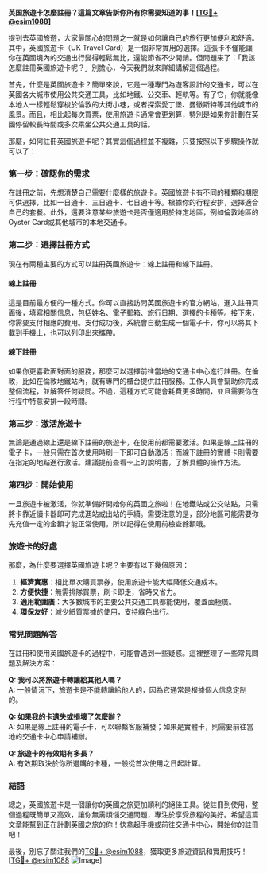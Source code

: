 **英国旅遊卡怎麼註冊？這篇文章告訴你所有你需要知道的事！[[TG💪+ @esim1088](https://t.me/s/esim1088)]**

提到去英國旅遊，大家最關心的問題之一就是如何讓自己的旅行更加便利和舒適。其中，英國旅遊卡（UK Travel Card）是一個非常實用的選擇。這張卡不僅能讓你在英國境內的交通出行變得輕鬆無比，還能節省不少開銷。但問題來了：「我該怎麼註冊英國旅遊卡呢？」別擔心，今天我們就來詳細講解這個過程。

首先，什麼是英國旅遊卡？簡單來說，它是一種專門為遊客設計的交通卡，可以在英國各大城市使用公共交通工具，比如地鐵、公交車、輕軌等。有了它，你就能像本地人一樣輕鬆穿梭於倫敦的大街小巷，或者探索愛丁堡、曼徹斯特等其他城市的風景。而且，相比起每次買票，使用旅遊卡通常會更划算，特別是如果你計劃在英國停留較長時間或多次乘坐公共交通工具的話。

那麼，如何註冊英國旅遊卡呢？其實這個過程並不複雜，只要按照以下步驟操作就可以了：

### **第一步：確認你的需求**

在註冊之前，先想清楚自己需要什麼樣的旅遊卡。英國旅遊卡有不同的種類和期限可供選擇，比如一日通卡、三日通卡、七日通卡等。根據你的行程安排，選擇適合自己的套餐。此外，還要注意某些旅遊卡是否僅適用於特定地區，例如倫敦地區的Oyster Card或其他城市的本地交通卡。

### **第二步：選擇註冊方式**

現在有兩種主要的方式可以註冊英國旅遊卡：線上註冊和線下註冊。

#### **線上註冊**

這是目前最方便的一種方式。你可以直接訪問英國旅遊卡的官方網站，進入註冊頁面後，填寫相關信息，包括姓名、電子郵箱、旅行日期、選擇的卡種等。接下來，你需要支付相應的費用。支付成功後，系統會自動生成一個電子卡，你可以將其下載到手機上，也可以列印出來攜帶。

#### **線下註冊**

如果你更喜歡面對面的服務，那麼可以選擇前往當地的交通卡中心進行註冊。在倫敦，比如在倫敦地鐵站內，就有專門的櫃台提供註冊服務。工作人員會幫助你完成整個流程，並解答任何疑問。不過，這種方式可能會耗費更多時間，並且需要你在行程中特意安排一段時間。

### **第三步：激活旅遊卡**

無論是通過線上還是線下註冊的旅遊卡，在使用前都需要激活。如果是線上註冊的電子卡，一般只需在首次使用時刷一下即可自動激活；而線下註冊的實體卡則需要在指定的地點進行激活。建議提前查看卡上的說明書，了解具體的操作方法。

### **第四步：開始使用**

一旦旅遊卡被激活，你就準備好開始你的英國之旅啦！在地鐵站或公交站點，只需將卡靠近讀卡器即可完成進站或出站的手續。需要注意的是，部分地區可能需要你先充值一定的金額才能正常使用，所以記得在使用前檢查餘額哦。

### **旅遊卡的好處**

那麼，為什麼要選擇英國旅遊卡呢？主要有以下幾個原因：

1. **經濟實惠**：相比單次購買票券，使用旅遊卡能大幅降低交通成本。
2. **方便快捷**：無需排隊買票，刷卡即走，省時又省力。
3. **適用範圍廣**：大多數城市的主要公共交通工具都能使用，覆蓋面極廣。
4. **環保友好**：減少紙質票據的使用，支持綠色出行。

### **常見問題解答**

在註冊和使用英國旅遊卡的過程中，可能會遇到一些疑惑。這裡整理了一些常見問題及解決方案：

**Q: 我可以將旅遊卡轉讓給其他人嗎？**  
A: 一般情況下，旅遊卡是不能轉讓給他人的，因為它通常是根據個人信息定制的。

**Q: 如果我的卡遺失或損壞了怎麼辦？**  
A: 如果是線上註冊的電子卡，可以聯繫客服補發；如果是實體卡，則需要前往當地的交通卡中心申請補辦。

**Q: 旅遊卡的有效期有多長？**  
A: 有效期取決於你所選購的卡種，一般從首次使用之日起計算。

### **結語**

總之，英國旅遊卡是一個讓你的英國之旅更加順利的絕佳工具。從註冊到使用，整個過程既簡單又高效，讓你無需煩惱交通問題，專注於享受旅程的美好。希望這篇文章能幫到正在計劃英國之旅的你！快拿起手機或前往交通卡中心，開始你的註冊吧！

最後，別忘了關注我們的[TG💪+ @esim1088](https://t.me/s/esim1088)，獲取更多旅遊資訊和實用技巧！[[TG💪+ @esim1088](https://t.me/s/esim1088) ![Image](https://i.postimg.cc/4NQfJmqS/Snipaste-2025-05-13-00-14-12.png)]